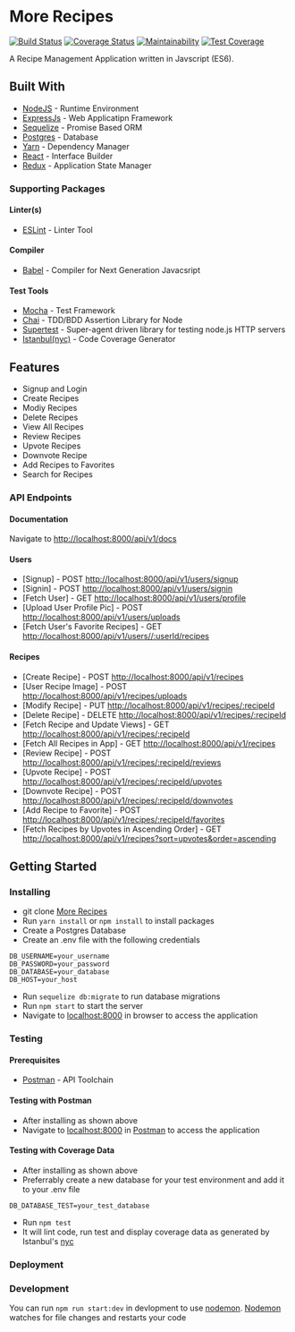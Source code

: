# More Recipes

[![Build Status](https://travis-ci.org/iverenshaguy/more-recipes-personal.svg?branch=master)](https://travis-ci.org/iverenshaguy/more-recipes-personal)
[![Coverage Status](https://coveralls.io/repos/github/iverenshaguy/more-recipes-personal/badge.svg?branch=develop)](https://coveralls.io/github/iverenshaguy/more-recipes-personal?branch=master)
[![Maintainability](https://api.codeclimate.com/v1/badges/430187c352d8ead5737f/maintainability)](https://codeclimate.com/github/iverenshaguy/more-recipes-personal/maintainability)
[![Test Coverage](https://api.codeclimate.com/v1/badges/430187c352d8ead5737f/test_coverage)](https://codeclimate.com/github/iverenshaguy/more-recipes-personal/test_coverage)

A Recipe Management Application written in Javscript (ES6).

## Built With

* [NodeJS](https://nodejs.org/) - Runtime Environment
* [ExpressJs](https://expressjs.com/) - Web Applicatipn Framework
* [Sequelize](http://docs.sequelizejs.com/) - Promise Based ORM
* [Postgres](https://www.postgresql.org/) - Database
* [Yarn](https://www.yarnpkg.com/) - Dependency Manager
* [React](https://reactjs.com/) - Interface Builder
* [Redux](https://expressjs.com/) - Application State Manager

### Supporting Packages

#### Linter(s)

* [ESLint](https://eslint.org/) - Linter Tool

#### Compiler

* [Babel](https://eslint.org/) - Compiler for Next Generation Javacsript

#### Test Tools

* [Mocha](https://mochajs.org/) - Test Framework
* [Chai](http://chaijs.com/) - TDD/BDD Assertion Library for Node
* [Supertest](https://github.com/visionmedia/supertest) - Super-agent driven
  library for testing node.js HTTP servers
* [Istanbul(nyc)](https://istanbul.js.org/) - Code Coverage Generator

## Features

* Signup and Login
* Create Recipes
* Modiy Recipes
* Delete Recipes
* View All Recipes
* Review Recipes
* Upvote Recipes
* Downvote Recipe
* Add Recipes to Favorites
* Search for Recipes

### API Endpoints

#### Documentation

Navigate to
[http://localhost:8000/api/v1/docs](http://localhost:8000/api/v1/docs)

#### Users

* [Signup] - POST
  [http://localhost:8000/api/v1/users/signup](http://localhost:8000/api/v1/users/signup)
* [Signin] - POST
  [http://localhost:8000/api/v1/users/signin](http://localhost:8000/api/v1/users/signin)
* [Fetch User] - GET
  [http://localhost:8000/api/v1/users/profile](http://localhost:8000/api/v1/users/profile)
* [Upload User Profile Pic] - POST
  [http://localhost:8000/api/v1/users/uploads](http://localhost:8000/api/v1/users/uploads)
* [Fetch User's Favorite Recipes] - GET
  [http://localhost:8000/api/v1/users//:userId/recipes](http://localhost:8000/api/v1/users//:userId/recipes)

#### Recipes

* [Create Recipe] - POST
  [http://localhost:8000/api/v1/recipes](http://localhost:8000/api/v1/recipes)
* [User Recipe Image] - POST
  [http://localhost:8000/api/v1/recipes/uploads](http://localhost:8000/api/v1/recipes/uploads)
* [Modify Recipe] - PUT
  [http://localhost:8000/api/v1/recipes/:recipeId](http://localhost:8000/api/v1/recipes/:recipeId)
* [Delete Recipe] - DELETE
  [http://localhost:8000/api/v1/recipes/:recipeId](http://localhost:8000/api/v1/recipes/:recipeId)
* [Fetch Recipe and Update Views] - GET
  [http://localhost:8000/api/v1/recipes/:recipeId](http://localhost:8000/api/v1/recipes/:recipeId)
* [Fetch All Recipes in App] - GET
  [http://localhost:8000/api/v1/recipes](http://localhost:8000/api/v1/recipes)
* [Review Recipe] - POST
  [http://localhost:8000/api/v1/recipes/:recipeId/reviews](http://localhost:8000/api/v1/recipes/:recipeId/reviews)
* [Upvote Recipe] - POST
  [http://localhost:8000/api/v1/recipes/:recipeId/upvotes](http://localhost:8000/api/v1/recipes/:recipeId/reviews)
* [Downvote Recipe] - POST
  [http://localhost:8000/api/v1/recipes/:recipeId/downvotes](http://localhost:8000/api/v1/recipes/:recipeId/reviews)
* [Add Recipe to Favorite] - POST
  [http://localhost:8000/api/v1/recipes/:recipeId/favorites](http://localhost:8000/api/v1/recipes/:recipeId/reviews)
* [Fetch Recipes by Upvotes in Ascending Order] - GET
  [http://localhost:8000/api/v1/recipes?sort=upvotes&order=ascending](http://localhost:8000/api/v1/recipes?sort=upvotes&order=ascending)

## Getting Started

### Installing

* git clone
  [More Recipes](https://github.com/iverenshaguy/more-recipes-personal.git)
* Run `yarn install` or `npm install` to install packages
* Create a Postgres Database
* Create an .env file with the following credentials

```.env
DB_USERNAME=your_username
DB_PASSWORD=your_password
DB_DATABASE=your_database
DB_HOST=your_host
```

* Run `sequelize db:migrate` to run database migrations
* Run `npm start` to start the server
* Navigate to [localhost:8000](http://localhost:8000/) in browser to access the
  application

### Testing

#### Prerequisites

* [Postman](https://getpostman.com/) - API Toolchain

#### Testing with Postman

* After installing as shown above
* Navigate to [localhost:8000](http://localhost:8000/) in
  [Postman](https://getpostman.com/) to access the application

#### Testing with Coverage Data

* After installing as shown above
* Preferrably create a new database for your test environment and add it to your
  .env file

```.env
DB_DATABASE_TEST=your_test_database
```

* Run `npm test`
* It will lint code, run test and display coverage data as generated by
  Istanbul's [nyc](https://github.com/istanbuljs/nyc)

### Deployment

### Development

You can run `npm run start:dev` in devlopment to use
[nodemon](https://nodemon.io/). [Nodemon](https://nodemon.io/) watches for file
changes and restarts your code
